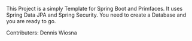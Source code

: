 This Project is a simply Template for Spring Boot and Primfaces. It uses Spring Data JPA and Spring Security.
You need to create a Database and you are ready to go.

Contributers: Dennis Wiosna
